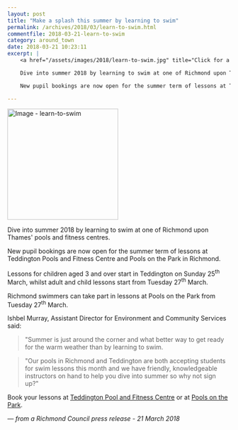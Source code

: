 ```yaml
---
layout: post
title: "Make a splash this summer by learning to swim"
permalink: /archives/2018/03/learn-to-swim.html
commentfile: 2018-03-21-learn-to-swim
category: around_town
date: 2018-03-21 10:23:11
excerpt: |
    <a href="/assets/images/2018/learn-to-swim.jpg" title="Click for a larger image"><img src="/assets/images/2018/learn-to-swim-thumb.jpg" width="150" alt="Image - learn-to-swim"  class="photo right"/></a>

    Dive into summer 2018 by learning to swim at one of Richmond upon Thames' pools and fitness centres.

    New pupil bookings are now open for the summer term of lessons at Teddington Pools and Fitness Centre and Pools on the Park in Richmond.

---
```

<a href="/assets/images/2018/learn-to-swim.jpg" title="Click for a larger image"><img src="/assets/images/2018/learn-to-swim-thumb.jpg" width="250" alt="Image - learn-to-swim"  class="photo right"/></a>


Dive into summer 2018 by learning to swim at one of Richmond upon Thames' pools and fitness centres.

New pupil bookings are now open for the summer term of lessons at Teddington Pools and Fitness Centre and Pools on the Park in Richmond.

Lessons for children aged 3 and over start in Teddington on Sunday 25<sup>th</sup> March, whilst adult and child lessons start from Tuesday 27<sup>th</sup> March.

Richmond swimmers can take part in lessons at Pools on the Park from Tuesday 27<sup>th</sup> March.

Ishbel Murray, Assistant Director for Environment and Community Services said:

> "Summer is just around the corner and what better way to get ready for the warm weather than by learning to swim.


> "Our pools in Richmond and Teddington are both accepting students for swim lessons this month and we have friendly, knowledgeable instructors on hand to help you dive into summer so why not sign up?"


Book your lessons at [Teddington Pool and Fitness Centre](https://www.richmond.gov.uk/services/sports/teddington_pools_fitness_centre/feel_good_swim_school) or at [Pools on the Park](https://www.richmond.gov.uk/services/sports/pools_on_the_park/potp_swimming_lessons).

<cite>&mdash; from a Richmond Council press release - 21 March 2018</cite>
